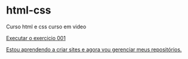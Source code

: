 # html-css
 Curso html e css curso em video

<a href="https://brunovasquezz.github.io/html-css/exercicios/ex001/index.html"> Executar o exercicio 001

Estou aprendendo a criar sites e agora vou gerenciar meus repositórios.